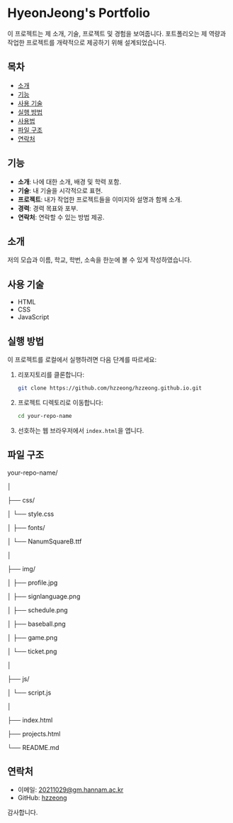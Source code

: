 # HyeonJeong's Portfolio

이 프로젝트는 제 소개, 기술, 프로젝트 및 경험을 보여줍니다. 
포트폴리오는 제 역량과 작업한 프로젝트를 개략적으로 제공하기 위해 설계되었습니다.

## 목차

- [소개](#소개)
- [기능](#기능)
- [사용 기술](#사용-기술)
- [실행 방법](#실행-방법)
- [사용법](#사용법)
- [파일 구조](#파일-구조)
- [연락처](#연락처)

## 기능

- **소개**: 나에 대한 소개, 배경 및 학력 포함.
- **기술**: 내 기술을 시각적으로 표현.
- **프로젝트**: 내가 작업한 프로젝트들을 이미지와 설명과 함께 소개.
- **경력**: 경력 목표와 포부.
- **연락처**: 연락할 수 있는 방법 제공.

## 소개

저의 모습과 이름, 학교, 학번, 소속을 한눈에 볼 수 있게 작성하였습니다.

## 사용 기술

- HTML
- CSS
- JavaScript

## 실행 방법

이 프로젝트를 로컬에서 실행하려면 다음 단계를 따르세요:

1. 리포지토리를 클론합니다:
    ```bash
    git clone https://github.com/hzzeong/hzzeong.github.io.git
    ```

2. 프로젝트 디렉토리로 이동합니다:
    ```bash
    cd your-repo-name
    ```

3. 선호하는 웹 브라우저에서 `index.html`을 엽니다.

## 파일 구조

your-repo-name/

│

├── css/

│ └── style.css

│
├── fonts/

│ └── NanumSquareB.ttf

│

├── img/

│ ├── profile.jpg

│ ├── signlanguage.png

│ ├── schedule.png

│ ├── baseball.png

│ ├── game.png

│ └── ticket.png

│

├── js/

│ └── script.js

│

├── index.html

├── projects.html

└──  README.md 

## 연락처

- 이메일: 20211029@gm.hannam.ac.kr
- GitHub: [hzzeong](https://github.com/hzzeong/hzzeong.github.io)

감사합니다.
